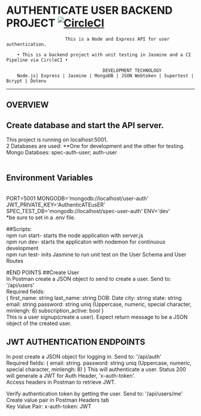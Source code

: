 AUTHENTICATE USER BACKEND PROJECT [![CircleCI](https://dl.circleci.com/status-badge/img/gh/rlondon3/authenticate-user/tree/main.svg?style=svg)](https://dl.circleci.com/status-badge/redirect/gh/rlondon3/authenticate-user/tree/main)
=======================================================
                          This is a Node and Express API for user authentication.

        • This is a backend project with unit testing in Jasmine and a CI Pipeline via CircleCI •
      
                                        DEVELOPMENT TECHNOLOGY
        Node.js| Express | Jasmine | MongoDB | JSON Webtoken | Supertest | Bcrypt | Dotenv 
 ___________________________________________________________________

OVERVIEW
---------------------------
## Create database and start the API server. <br />
This project is running on localhost:5001.<br/>
2 Databases are used: **One for development and the other for testing. <br/>
Mongo Databses: spec-auth-user; auth-user <br /><br/>
## Environment Variables
<br/> 
PORT=5001
MONGODB='mongodb://localhost/user-auth'
JWT_PRIVATE_KEY='AuthenticATEusER'
SPEC_TEST_DB='mongodb://localhost/spec-user-auth'
ENV='dev'<br />
*be sure to set in a .env file.

##Scripts:
<br>
npm run start- starts the node application with server.js<br />
npm run dev- starts the applicaton with nodemon for continuous development<br/>
npm run test- inits Jasmine to run unit test on the User Schema and User Routes
 

#END POINTS 
##Create User <br />
In Postman create a JSON object to send to create a user. Send to: '/api/users' <br />
Required fields: <br />
{
first_name: string 
last_name: string
DOB: Date 
city: string
state: string
email: string
password: string uniq (Uppercase, numeric, special character, minlengh: 8)
subscription_active: bool
}
<br />
This is a user signup(create a user). 
Expect return message to be a JSON object of the created user.

## JWT AUTHENTICATION ENDPOINTS
In post create a JSON object for logging in. Send to: '/api/auth' <br />
Required fields:
{
email: string.
password: string uniq (Uppercase, numeric, special character, minlengh: 8)
}
This will authenticate a user.
Status 200 will generate a JWT for Auth Header, 'x-auth-token'.<br />
Access headers in Postman to retrieve JWT.<br />

Verify authentication token by getting the user. Send to: '/api/users/me' <br />
Create value pair in Postman Headers tab<br />
Key Value Pair:
x-auth-token: JWT<retrieved token>


